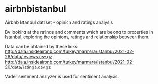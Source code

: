 # airbnbistanbul
Airbnb Istanbul dataset - opinion and ratings analysis

By looking at the ratings and comments which are belong to properties in Istanbul, exploring the opinions, ratings and relationship between them.

Data can be obtained by these links: 
http://data.insideairbnb.com/turkey/marmara/istanbul/2021-02-26/data/reviews.csv.gz
http://data.insideairbnb.com/turkey/marmara/istanbul/2021-02-26/data/listings.csv.gz

Vader sentiment analyzer is used for sentiment analysis.
